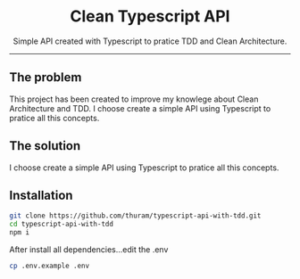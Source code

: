 <div align="center">
<h1>Clean Typescript API</h1>
<p>Simple API created with Typescript to pratice TDD and Clean Architecture.</p>
</div>
<hr />

## The problem
This project has been created to improve my knowlege about Clean Architecture and TDD. I choose create a simple API using Typescript to pratice all this concepts.

## The solution
I choose create a simple API using Typescript to pratice all this concepts.


## Installation

```bash
git clone https://github.com/thuram/typescript-api-with-tdd.git
cd typescript-api-with-tdd
npm i
```

After install all dependencies...edit the .env

```bash
cp .env.example .env
```

